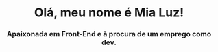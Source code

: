 <div align="center"> <h1>Olá, meu nome é Mia Luz!</h1>
<h3> Apaixonada em Front-End e à procura de um emprego como dev.</h3>
</div>

<!--
**mialuzmia/mialuzmia** is a ✨ _special_ ✨ repository because its `README.md` (this file) appears on your GitHub profile.

Here are some ideas to get you started:

- 🔭 I’m currently working on ...
- 🌱 I’m currently learning ...
- 👯 I’m looking to collaborate on ...
- 🤔 I’m looking for help with ...
- 💬 Ask me about ...
- 📫 How to reach me: ...
- 😄 Pronouns: ...
- ⚡ Fun fact: ...
-->
